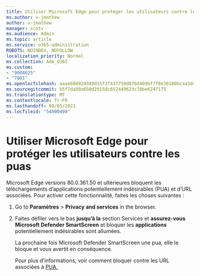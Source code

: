 ```yaml
---
title: Utiliser Microsoft Edge pour protéger les utilisateurs contre les puas
ms.author: v-jmathew
author: v-jmathew
manager: scotv
ms.audience: Admin
ms.topic: article
ms.service: o365-administration
ROBOTS: NOINDEX, NOFOLLOW
localization_priority: Normal
ms.collection: Adm_O365
ms.custom:
- "9004025"
- "7091"
ms.openlocfilehash: aaae60092dd49d15f2f437750d876d469bf7f8e39180bcaa3d44fdea5410e028
ms.sourcegitcommit: b5f7da89a650d2915dc652449623c78be6247175
ms.translationtype: MT
ms.contentlocale: fr-FR
ms.lasthandoff: 08/05/2021
ms.locfileid: "54000498"
---
```

# <a name="use-microsoft-edge-to-protect-users-against-puas"></a>Utiliser Microsoft Edge pour protéger les utilisateurs contre les puas

Microsoft Edge versions 80.0.361.50 et ultérieures bloquent les téléchargements d’applications potentiellement indésirables (PUA) et d’URL associées. Pour activer cette fonctionnalité, faites les choses suivantes :

1. Go to **Paramètres**  >  **Privacy and services** in the browser.

2. Faites défiler vers le bas **jusqu’à la** section Services et **assurez-vous Microsoft Defender SmartScreen** et bloquer les **applications** potentiellement indésirables sont allumées.

    La prochaine fois Microsoft Defender SmartScreen une pua, elle le bloque et vous avertit en conséquence.

    Pour plus d’informations, voir comment bloquer contre les URL associées à [PUA.](https://go.microsoft.com/fwlink/?linkid=2133024)
